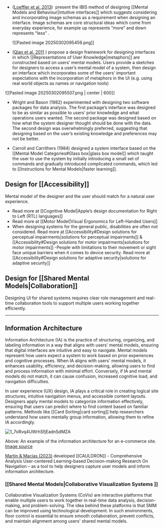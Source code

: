 - ([Loeffler et al. 2013](https://joernhurtienne.com/Publications_files/BHCI_IBIS_final.pdf))  present the IBIS method of designing [[Mental Models and Behaviour|intuitive interfaces]]  which suggests considering and incorporating image schemas as a requirement when designing an interface. Image schemas are core structural ideas which come from everyday experience, for example up represents “more” and down represents “less” . 

  ![[Pasted image 20250302095459.png]]

- ([Qian et al. 2011](https://dl.acm.org/doi/pdf/10.1145/2087756.2087780?casa_token=wOwcaeicenAAAAAA:gThogt4s8sDP2anRtF17_hGTfJ4Aum2j2K0uc4j6A7Rg5kpRJsHT_tJILFzPTX6NUvwBqsnCe5-w) ) propose a design framework for designing interfaces in which [[Representations of User Knowledge|metaphors]] are constructed based on users’ mental models. Users provide a sketches for designers to access a user’s mental model of a system, then design an interface which incorporates some of the users’ important expectations with the incorporation of metaphors in the UI (e.g. using real world objects as names or navigation tools)

![[Pasted image 20250302095507.png | center | 600]]
  
- Wright and Bason (1982) experimented with designing two software packages for data analysis. The first package’s interface was designed to be as similar as possible to users’ prior knowledge and what operations users wanted. The second package was designed based on how what the system designer thought should be done with the data. The second design was overwhelmingly preferred, suggesting that designing based on the user’s existing knowledge and preferences may not be better.

- Carroll and Carrithers (1984) designed a system interface based on the [[Mental Model Categories#Glass box|glass box model]] which taught the user to use the system by initially introducing a small set of commands and gradually introduced complicated commands, which led to [[Instructions for Mental Models|faster learning]].

## Design for [[Accessibility]]

Mental model of the designer and the user should match for a natural user experience. 

- Read more at [[Cognitive Model|Apple’s design documentation for Right to Left (RTL) languages]]
- Read more at [[Motor Model|Visual Ergonomics for Left-Handed Users]]
- When designing systems for the general public, disabilities are often not considered. Read more at [[Accessibility#Design solutions for perceptual impairments|solutions for perceptual impairments]] & [[Accessibility#Design solutions for motor impairments|solutions for motor impairments]]
-People with limitations to their movement or sight face unique barriers when it comes to device security. Read more at [[Accessibility#Design solutions for adaptive security|solutions for adaptive security]]

## Design for [[Shared Mental Models|Collaboration]]

Designing UI for shared systems requires clear role management and real-time collaboration tools to support multiple users working together efficiently. 

---

## Information Architecture

Information Architecture (IA) is the practice of structuring, organizing, and labeling information in a way that aligns with users’ mental models, ensuring that digital interfaces are intuitive and easy to navigate. Mental models represent how users expect a system to work based on prior experiences and cognitive processes. When IA aligns with users' mental models, it enhances usability, efficiency, and decision-making, allowing users to find and process information with minimal effort. Conversely, if IA and mental models do not match, it can cause confusion, increased cognitive load, and navigation difficulties.

In user experience (UX) design, IA plays a critical role in creating logical site structures, intuitive navigation menus, and accessible content layouts. Designers apply mental models to categorize information effectively, ensuring that users can predict where to find content based on familiar patterns. Methods like [[Card Sorting|card sorting]] help researchers understand how users mentally group information, allowing them to refine IA accordingly.

![1_7oRvq4UWrhSfjEadnSdMZA](https://github.com/user-attachments/assets/83fce1ca-9286-470d-bf43-32c85c0f7de9)

Above: An example of the information architecture for an e-commerce site. [Image source](https://medium.muz.li/what-is-information-architecture-ux-tips-and-examples-49523d0c2ab5)

[Martín & Macías (2023)](https://doi.org/10.1080/10447318.2022.2041885) developed [[CAULDRON]] - Comprehensive Analysis User-centered Learning-based Decision-making Research On Navigation – as a tool to help designers capture user models and inform information architecture. 

### [[Shared Mental Models|Collaborative Visualization Systems ]]

Collaborative Visualization Systems (CoVis) are interactive platforms that enable multiple users to work together in real-time data analysis, decision-making, and problem-solving. The idea behind these platforms is that SMM can be improved using technological development. In such environments, floor control is essential to ensure smooth collaboration, prevent conflicts, and maintain alignment among users' shared mental models.

